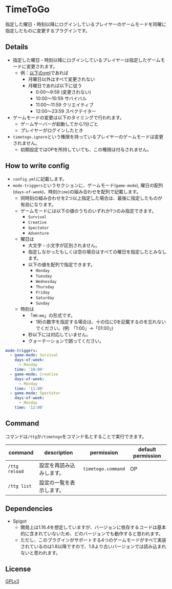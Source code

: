 # TimeToGo

指定した曜日・時刻以降にログインしているプレイヤーのゲームモードを同曜に指定したものに変更するプラグインです。

## Details

* 指定した曜日・時刻以降にログインしているプレイヤーは指定したゲームモードに変更されます。
  * 例：[以下のyml](#How-to-write-config)であれば
    * 月曜日以外はすべて変更されない
    * 月曜日であれば以下に従う
      * 0:00〜9:59  (変更されない)
      * 10:00〜10:59  サバイバル
      * 11:00〜11:59  クリエイティブ
      * 12:00〜23:59  スペクテイター
* ゲームモードの変更は以下のタイミングで行われます。
  * ゲームサーバーが起動してから1分ごと
  * プレイヤーがログインしたとき
* `timetogo.ignore`という権限を持っているプレイヤーのゲームモードは変更されません。
  * 初期設定ではOPを所持していても、この権限は付与されません。

## How to write config

* `config.yml`に記載します。
* `mode-triggers`というセクションに、ゲームモード(`game-mode`), 曜日の配列(`days-of-week`)、時刻(`time`)の組み合わせを配列で記載します。
  * 同時刻の組み合わせを2つ以上指定した場合は、最後に指定したものが有効になります。
  * ゲームモードには以下の値のうちのいずれか1つのみ指定できます。
    * `Survival`
    * `Creative`
    * `Spectator`
    * `Adventure`
  * 曜日は
    * 大文字・小文字が区別されません。
    * 指定しなかったもしくは空の場合はすべての曜日を指定したとみなします。
    * 以下の値を配列で指定できます。
      * `Monday`
      * `Tuesday`
      * `Wednesday`
      * `Thursday`
      * `Friday`
      * `Saturday`
      * `Sunday`
  * 時刻は
      * 「`HH:mm`」の形式です。
        * 1桁の数字を指定する場合は、十の位に0を記載するのを忘れないでください。(例: 「1:00」->「01:00」)
      * 秒以下には対応していません。
      * クォーテーションで囲ってください。

```yaml
mode-triggers:
  - game-mode: Survival
    days-of-week:
      - Monday
    time: '10:00'
  - game-mode: Creative
    days-of-week:
      - Monday
    time: '11:00'
  - game-mode: Spectator
    days-of-week:
      - Monday
    time: '12:00'
```

## Command

コマンドは`/ttg`か`/timetogo`をコマンド名とすることで実行できます。

| command       | description  | permission         | default permission |
|---------------|--------------|--------------------|--------------------|
| `/ttg reload` | 設定を再読み込みします。 | `timetogo.command` | OP                 |
| `/ttg list`   | 設定の一覧を表示します。 |||

## Dependencies

* Spigot
  * 開発上は1.16.4を想定していますが、バージョンに依存するコードは基本的に含まれていないため、どのバージョンでも動作すると思われます。
  * ただし、このプラグインがサポートする4つのゲームモードがすべて実装されているのは1.8以降ですので、1.8より古いバージョンでは読み込まれないと思われます。

## License

[GPLv3](./LICENSE)
